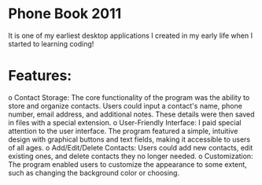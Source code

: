 # Phone Book 2011
It is one of my earliest desktop applications I created in my early life when I started to learning coding!

# Features:
o	Contact Storage: The core functionality of the program was the ability to store and organize contacts. Users could input a contact's name, phone number, email address, and additional notes. These details were then saved in files with a special extension.
o	User-Friendly Interface: I paid special attention to the user interface. The program featured a simple, intuitive design with graphical buttons and text fields, making it accessible to users of all ages.
o	Add/Edit/Delete Contacts: Users could add new contacts, edit existing ones, and delete contacts they no longer needed.
o	Customization: The program enabled users to customize the appearance to some extent, such as changing the background color or choosing.
